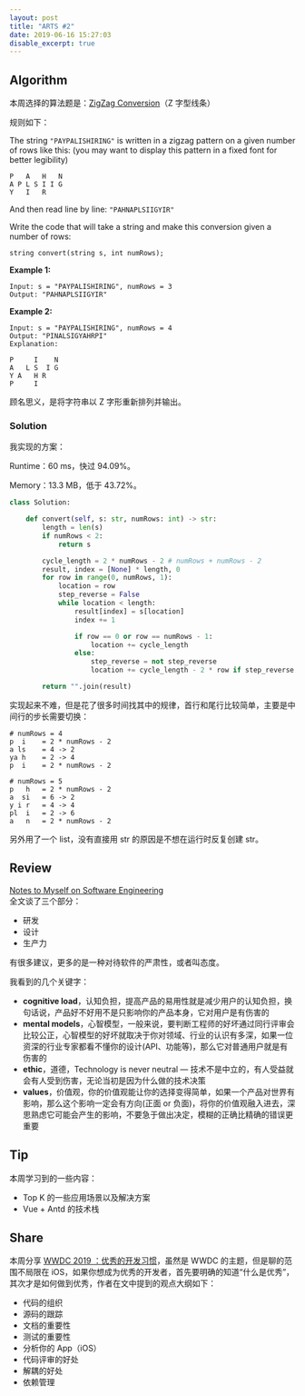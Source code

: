 ```yaml
---
layout: post
title: "ARTS #2"
date: 2019-06-16 15:27:03
disable_excerpt: true
---
```



## Algorithm

本周选择的算法题是：[ZigZag Conversion](<https://leetcode.com/problems/zigzag-conversion/>)（Z 字型线条）

规则如下：

The string `"PAYPALISHIRING"` is written in a zigzag pattern on a given number of rows like this: (you may want to display this pattern in a fixed font for better legibility)

```
P   A   H   N
A P L S I I G
Y   I   R
```

And then read line by line: `"PAHNAPLSIIGYIR"`

Write the code that will take a string and make this conversion given a number of rows:

```
string convert(string s, int numRows);
```

**Example 1:**

```
Input: s = "PAYPALISHIRING", numRows = 3
Output: "PAHNAPLSIIGYIR"
```

**Example 2:**

```
Input: s = "PAYPALISHIRING", numRows = 4
Output: "PINALSIGYAHRPI"
Explanation:

P     I    N
A   L S  I G
Y A   H R
P     I
```

顾名思义，是将字符串以 Z 字形重新排列并输出。

### Solution

我实现的方案：

Runtime：60 ms，快过 94.09%。

Memory：13.3 MB，低于 43.72%。

```python
class Solution:

    def convert(self, s: str, numRows: int) -> str:
        length = len(s)
        if numRows < 2:
            return s

        cycle_length = 2 * numRows - 2 # numRows + numRows - 2
        result, index = [None] * length, 0
        for row in range(0, numRows, 1):
            location = row
            step_reverse = False
            while location < length:
                result[index] = s[location]
                index += 1

                if row == 0 or row == numRows - 1:
                    location += cycle_length
                else:
                    step_reverse = not step_reverse
                    location += cycle_length - 2 * row if step_reverse else 2 * row

        return "".join(result)
```

实现起来不难，但是花了很多时间找其中的规律，首行和尾行比较简单，主要是中间行的步长需要切换：

```
# numRows = 4
p  i 	= 2 * numRows - 2
a ls	= 4 -> 2
ya h 	= 2 -> 4
p  i 	= 2 * numRows - 2

# numRows = 5
p   h	= 2 * numRows - 2
a  si	= 6 -> 2
y i r	= 4 -> 4
pl  i	= 2 -> 6
a   n	= 2 * numRows - 2
```

另外用了一个 list，没有直接用 str 的原因是不想在运行时反复创建 str。

## Review

[Notes to Myself on Software Engineering](<https://medium.com/s/story/notes-to-myself-on-software-engineering-c890f16f4e4d>)<br/>全文谈了三个部分：

- 研发
- 设计
- 生产力

有很多建议，更多的是一种对待软件的严肃性，或者叫态度。

我看到的几个关键字：

- **cognitive load**，认知负担，提高产品的易用性就是减少用户的认知负担，换句话说，产品好不好用不是只影响你的产品本身，它对用户是有伤害的
- **mental models**，心智模型，一般来说，要判断工程师的好坏通过同行评审会比较公正，心智模型的好坏就取决于你对领域、行业的认识有多深，如果一位资深的行业专家都看不懂你的设计(API、功能等)，那么它对普通用户就是有伤害的
- **ethic**，道德，Technology is never neutral — 技术不是中立的，有人受益就会有人受到伤害，无论当初是因为什么做的技术决策
- **values**，价值观，你的价值观能让你的选择变得简单，如果一个产品对世界有影响，那么这个影响一定会有方向(正面 or 负面)，将你的价值观融入进去，深思熟虑它可能会产生的影响，不要急于做出决定，模糊的正确比精确的错误更重要

## Tip

本周学习到的一些内容：

- Top K 的一些应用场景以及解决方案
- Vue + Antd 的技术栈

## Share

本周分享 [WWDC 2019 ：优秀的开发习惯](<https://juejin.im/post/5cfe40dae51d45590a445b1b>)，虽然是 WWDC 的主题，但是聊的范围不局限在 iOS，如果你想成为优秀的开发者，首先要明确的知道“什么是优秀”，其次才是如何做到优秀，作者在文中提到的观点大纲如下：

- 代码的组织
- 源码的跟踪
- 文档的重要性
- 测试的重要性
- 分析你的 App（iOS）
- 代码评审的好处
- 解耦的好处
- 依赖管理